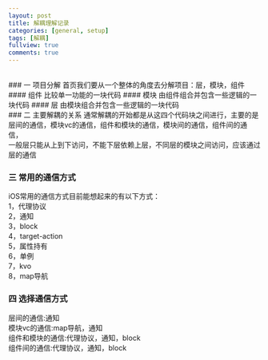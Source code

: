 ```yaml
---
layout: post
title: 解耦理解记录
categories: [general, setup]
tags: [解耦]
fullview: true
comments: true
---
```

<br>
### 一 项目分解
首页我们要从一个整体的角度去分解项目：层，模块，组件
#### 组件
比较单一功能的一块代码
#### 模块
由组件组合并包含一些逻辑的一块代码
#### 层
由模块组合并包含一些逻辑的一块代码


<br>
### 二 主要解耦的关系
通常解耦的开始都是从这四个代码块之间进行，主要的是层间的通信，模块vc的通信，组件和模块的通信，模块间的通信，组件间的通信，
<br>
一般层只能从上到下访问，不能下层依赖上层，不同层的模块之间访问，应该通过层的通信

### 三 常用的通信方式
iOS常用的通信方式目前能想起来的有以下方式：<br>
1，代理协议<br>
2，通知<br>
3，block<br>
4，target-action<br>
5，属性持有<br>
6，单例<br>
7，kvo<br>
8，map导航<br>


### 四 选择通信方式
层间的通信:通知<br>
模块vc的通信:map导航，通知<br>
组件和模块的通信:代理协议，通知，block<br>
组件间的通信:代理协议，通知，block<br>





